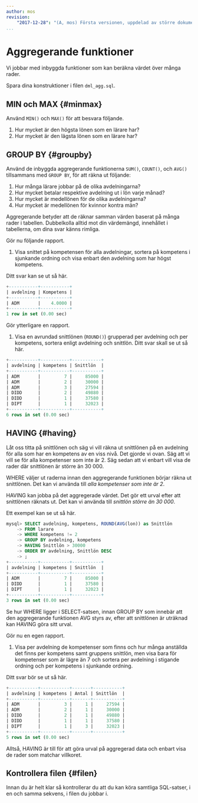 ```yaml
---
author: mos
revision:
    "2017-12-28": "(A, mos) Första versionen, uppdelad av större dokument."
...
```

Aggregerande funktioner
==================================

Vi jobbar med inbyggda funktioner som kan beräkna värdet över många rader.

Spara dina konstruktioner i filen `dml_agg.sql`.



MIN och MAX {#minmax}
----------------------------------

Använd `MIN()` och `MAX()` för att besvara följande.

1. Hur mycket är den högsta lönen som en lärare har?
2. Hur mycket är den lägsta lönen som en lärare har?



GROUP BY {#groupby}
----------------------------------

Använd de inbyggda aggregerande funktionerna `SUM()`, `COUNT()`, och `AVG()` tillsammans med `GROUP BY`, för att räkna ut  följande:

1. Hur många lärare jobbar på de olika avdelningarna?
2. Hur mycket betalar respektive avdelning ut i lön varje månad?
3. Hur mycket är medellönen för de olika avdelningarna?
3. Hur mycket är medellönen för kvinnor kontra män?


Aggregerande betyder att de räknar samman värden baserat på många rader i tabellen. Dubbelkolla alltid mot din värdemängd, innehållet i tabellerna, om dina svar känns rimliga.

Gör nu följande rapport.

1. Visa snittet på kompetensen för alla avdelningar, sortera på kompetens i sjunkande ordning och visa enbart den avdelning som har högst kompetens.

Ditt svar kan se ut så här.

```sql
+-----------+-----------+
| avdelning | Kompetens |
+-----------+-----------+
| ADM       |    4.0000 |
+-----------+-----------+
1 row in set (0.00 sec)
```

Gör ytterligare en rapport.

1. Visa en avrundad snittlönen (`ROUND()`) grupperad per avdelning och per kompetens, sortera enligt avdelning och snittlön. Ditt svar skall se ut så här.

```sql
+-----------+-----------+-----------+
| avdelning | kompetens | Snittlön  |
+-----------+-----------+-----------+
| ADM       |         7 |     85000 |
| ADM       |         2 |     30000 |
| ADM       |         3 |     27594 |
| DIDD      |         2 |     49880 |
| DIDD      |         1 |     37580 |
| DIPT      |         1 |     32023 |
+-----------+-----------+-----------+
6 rows in set (0.00 sec)
```



HAVING {#having}
----------------------------------

Låt oss titta på snittlönen och säg vi vill räkna ut snittlönen på en avdelning för alla som har en kompetens av en viss nivå. Det gjorde vi ovan. Säg att vi vill se för alla kompetenser som inte är 2. Säg sedan att vi enbart vill visa de rader där snittlönen är större än 30 000.

WHERE väljer ut raderna innan den aggregerande funktionen börjar räkna ut snittlönen. Det kan vi använda till _alla kompetenser som inte är 2_.

HAVING kan jobba på det aggregerade värdet. Det gör ett urval efter att snittlönen räknats ut. Det kan vi använda till _snittlön större än 30 000_.

Ett exempel kan se ut så här.

```sql
mysql> SELECT avdelning, kompetens, ROUND(AVG(lon)) as Snittlön
    -> FROM larare
    -> WHERE kompetens != 2
    -> GROUP BY avdelning, kompetens
    -> HAVING Snittlön > 30000
    -> ORDER BY avdelning, Snittlön DESC
    -> ;
+-----------+-----------+-----------+
| avdelning | kompetens | Snittlön  |
+-----------+-----------+-----------+
| ADM       |         7 |     85000 |
| DIDD      |         1 |     37580 |
| DIPT      |         1 |     32023 |
+-----------+-----------+-----------+
3 rows in set (0.00 sec)
```

Se hur WHERE ligger i SELECT-satsen, innan GROUP BY som innebär att den aggregerande funktionen AVG styrs av, efter att snittlönen är uträknad kan HAVING göra sitt urval.

Gör nu en egen rapport.

1. Visa per avdelning de kompetenser som finns och hur många anställda det finns per kompetens samt gruppens snittlön, men visa bara för kompetenser som är lägre än 7 och sortera per avdelning i stigande ordning och per kompetens i sjunkande ordning.

Ditt svar bör se ut så här.

```sql
+-----------+-----------+-------+-----------+
| avdelning | kompetens | Antal | Snittlön  |
+-----------+-----------+-------+-----------+
| ADM       |         3 |     1 |     27594 |
| ADM       |         2 |     1 |     30000 |
| DIDD      |         2 |     1 |     49880 |
| DIDD      |         1 |     1 |     37580 |
| DIPT      |         1 |     3 |     32023 |
+-----------+-----------+-------+-----------+
5 rows in set (0.00 sec)
```

Alltså, HAVING är till för att göra urval på aggregerad data och enbart visa de rader som matchar villkoret.



Kontrollera filen {#filen}
----------------------------------

Innan du är helt klar så kontrollerar du att du kan köra samtliga SQL-satser, i en och samma sekvens, i filen du jobbar i.
